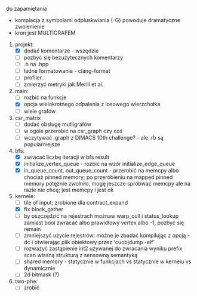do zapamiętania
- kompiacja z symbolami odpluskwiania (-G) powoduje dramatyczne zwolenienie
- kron jest MULTIGRAFEM
1. projekt:
   - [x] dodać komentarze - wszędzie
   - [ ] pozbyć się bezużytecznych komentarzy
   - [ ] .h na .hpp
   - [ ] ładne formatowanie - clang-format
   - [ ] profiler…
   - [ ] zmierzyć metryki jak Merill et al.
1. main:
   - [ ] rozbić na funkcje
   - [x] opcja wielokrotnego odpalenia z losowego wierzchołka
   - [ ] wiele grafów
1. csr\_matrix
   - [ ] dodać obsługę mutligrafów
   - [ ] w ogóle przerobić na csr\_graph czy coś
   - [ ] wczytywać .graph z DIMACS 10th challenge? - ale .rb są popularniejsze
1. bfs:
   - [x] zwracać liczbę iteracji w bfs result
   - [x] initialize\_vertex\_queue - rozbić na wzór initialize\_edge\_queue
   - [x] in\_queue\_count, out\_queue\_count - przerobić na memcpy albo chociaż pinned memory; po przerobieniu na mapped pinned memory potężnie zwolniło, mogę jeszcze spróbwać memcpy ale na razie nie chcę; jest memcpy i jest ok
1. kernele: 
   - [ ] tile of input; zrobione dla contract_expand
   - [x] fix block\_gather
   - [ ] by oszczędzić na rejestrach możnaw warp\_cull i status\_lookup zamiast bool zwracać albo prawidłowy vertex albo -1, pozbyć się remain
   - [ ] zmniejszyć użycie rejestrów: możne je zbadać kompilując z opcją -dc i otwierając plik obiektowy przez 'cuobjdump -elf'
   - [ ] rozważyć zastąpienie int2 używanej do zwracania wyniku prefix scan własną strukturą z sensowną semantyką
   - [ ] shared memory - statycznie w funkcjach vs statycznie w kernelu vs dynamicznie
   - [ ] 2d bitmask (?)
1. two-phe:
   - [ ] zrobić
